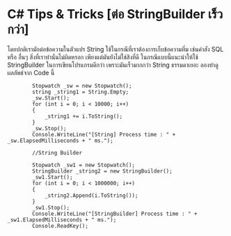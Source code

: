 # C# Tips & Tricks [ต่อ StringBuilder เร็วกว่า]
  
โดยปกติเรามักต่อข้อความในตัวแปร String  ใช้ในกรณีที่เราต้องการเก็บข้อความที่ม เช่นคำสัง SQL หรือ อื่นๆ
สิ่งที่เราทำนั่นไม่ผิดหรอก เพียงแต่มันยังไม่ใช่สิงที่ดี ในกรณีแบบนี้แนะนำให้ใช้ StringBuilder ในการเขียนโปรแกรมดีกว่า
เพราะมันเร็วมากกว่า String ธรรมดาเยอะ ลองทำดูผลลัพธ์จาก Code นี้ 
  
            Stopwatch _sw = new Stopwatch();
            string _string1 = String.Empty;
            _sw.Start();
            for (int i = 0; i < 10000; i++)
            {
                _string1 += i.ToString();
            }
            _sw.Stop();
            Console.WriteLine("[String] Process time : " + _sw.ElapsedMilliseconds + " ms.");

            //String Builder

            Stopwatch _sw1 = new Stopwatch();
            StringBuilder _string2 = new StringBuilder();
            _sw1.Start();
            for (int i = 0; i < 1000000; i++)
            {
                _string2.Append(i.ToString());
            }
            _sw1.Stop();
            Console.WriteLine("[StringBuilder] Process time : " + _sw1.ElapsedMilliseconds + " ms.");
            Console.ReadKey();
